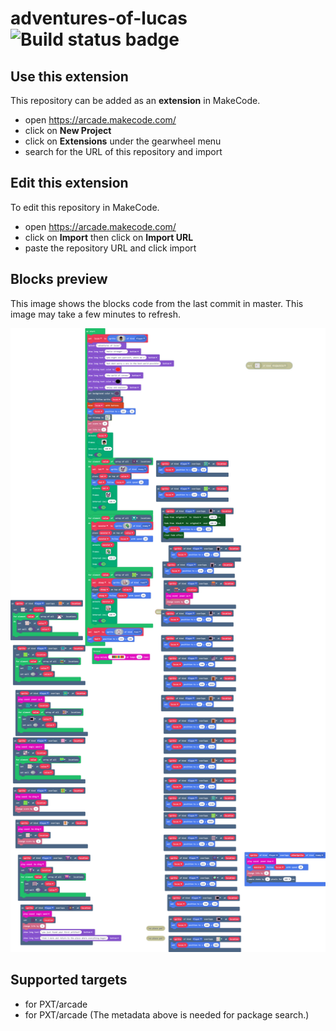 # adventures-of-lucas ![Build status badge](https://github.com/xsernam/adventures-of-lucas/workflows/MakeCode/badge.svg)



## Use this extension

This repository can be added as an **extension** in MakeCode.

* open https://arcade.makecode.com/
* click on **New Project**
* click on **Extensions** under the gearwheel menu
* search for the URL of this repository and import

## Edit this extension

To edit this repository in MakeCode.

* open https://arcade.makecode.com/
* click on **Import** then click on **Import URL**
* paste the repository URL and click import

## Blocks preview

This image shows the blocks code from the last commit in master.
This image may take a few minutes to refresh.

![A rendered view of the blocks](https://github.com/xsernam/adventures-of-lucas/raw/master/.makecode/blocks.png)

## Supported targets

* for PXT/arcade
* for PXT/arcade
(The metadata above is needed for package search.)

